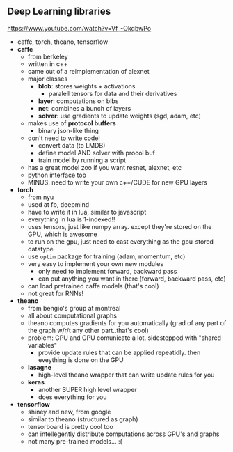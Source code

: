 ## Deep Learning libraries

https://www.youtube.com/watch?v=Vf_-OkqbwPo


* caffe, torch, theano, tensorflow
* **caffe**
  * from berkeley
  * written in c++
  * came out of a reimplementation of alexnet
  * major classes
    * **blob**: stores weights + activations 
      * paralell tensors for data and their derivatives
    * **layer**: computations on blbs
    * **net**: combines a bunch of layers
    * **solver**: use gradients to update weights (sgd, adam, etc)
  * makes use of **protocol buffers**
    * binary json-like thing
  * don't need to write code!
    * convert data (to LMDB)
    * define model AND solver with procol buf
    * train model by running a script
  * has a great model zoo if you want resnet, alexnet, etc
  * python interface too
  * MINUS: need to write your own c++/CUDE for new GPU layers
* **torch**
  * from nyu
  * used at fb, deepmind
  * have to write it in lua, similar to javascript
  * everything in lua is 1-indexed!!
  * uses tensors, just like numpy array. except they're stored on the GPU, which is awesome
  * to run on the gpu, just need to cast everything as the gpu-stored datatype
  * use `optim` package for training (adam, momentum, etc)
  * very easy to implement your own new modules
    * only need to implement forward, backward pass
    * can put anything you want in there (forward, backward pass, etc)    
  * can load pretrained caffe models (that's cool)
  * not great for RNNs!
* **theano**
  * from bengio's group at montreal
  * all about computational graphs
  * theano computes gradients for you automatically (grad of any part of the graph w/r/t any other part..that's cool)
  * problem: CPU and GPU comunicate a lot. sidestepped with "shared variables"
    * provide update rules that can be applied repeatidly. then eveything is done on the GPU
  * **lasagne**
    * high-level theano wrapper that can write update rules for you
  * **keras**
    * another SUPER high level wrapper
    * does everything for you
* **tensorflow**
  * shiney and new, from google
  * similar to theano (structured as graph)
  * tensorboard is pretty cool too
  * can intellegently distribute computations across GPU's and graphs
  * not many pre-trained models... :(




